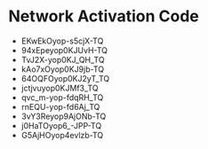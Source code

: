 # Network Activation Code
* EKwEkOyop-s5cjX-TQ
* 94xEpeyop0KJUvH-TQ
* TvJ2X-yop0KJ_QH_TQ
* kAo7xOyop0KJ9jb-TQ
* 64OQFOyop0KJ2yT_TQ
* jctjvuyop0KJMf3_TQ
* qvc_m-yop-fdqRH_TQ
* rnEQU-yop-fd6Aj_TQ
* 3vY3Reyop9AjONb-TQ
* j0HaTOyop6_-JPP-TQ
* G5AjHOyop4evlzb-TQ